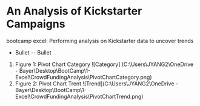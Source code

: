 # An Analysis of Kickstarter Campaigns
bootcamp excel: Performing analysis on Kickstarter data to uncover trends
* Bullet 
-- Bullet
1. Figure 1: Pivot Chart Category
![Category]
(C:\Users\JYANG2\OneDrive - Bayer\Desktop\BootCamp\1-Excel\CrowdFundingAnalysis\PivotChartCategory.png)
2. Figure 2: Pivot Chart Trent
![Trend](C:\Users\JYANG2\OneDrive - Bayer\Desktop\BootCamp\1-Excel\CrowdFundingAnalysis\PivotChartTrend.png)
